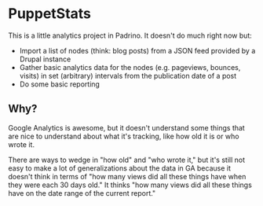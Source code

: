 # PuppetStats

This is a little analytics project in Padrino. It doesn't do much right now but:

- Import a list of nodes (think: blog posts) from a JSON feed provided by a Drupal instance
- Gather basic analytics data for the nodes (e.g. pageviews, bounces, visits) in set (arbitrary) intervals from the publication date of a post 
- Do some basic reporting 

## Why?

Google Analytics is awesome, but it doesn't understand some things that are nice to understand about what it's tracking, like how old it is or who wrote it.

There are ways to wedge in "how old" and "who wrote it," but it's still not easy to make a lot of generalizations about the data in GA because it doesn't think in terms of "how many views did all these things have when they were each 30 days old." It thinks "how many views did all these things have on the date range of the current report."

